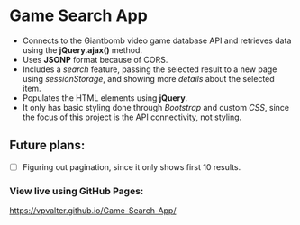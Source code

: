 # Game Search App

* Connects to the Giantbomb video game database API and retrieves data using the **jQuery.ajax()** method.
* Uses **JSONP** format because of CORS.
* Includes a *search* feature, passing the selected result to a new page using *sessionStorage*, and showing more *details* about the selected item.
* Populates the HTML elements using **jQuery**.
* It only has basic styling done through *Bootstrap* and custom *CSS*, since the focus of this project is the API connectivity, not styling.

## Future plans:
- [ ] Figuring out pagination, since it only shows first 10 results.

### View live using GitHub Pages:
https://vpvalter.github.io/Game-Search-App/